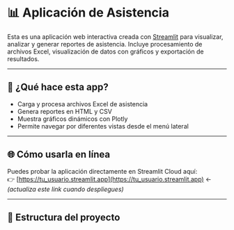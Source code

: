 # 📊 Aplicación de Asistencia

Esta es una aplicación web interactiva creada con [Streamlit](https://streamlit.io/) para visualizar, analizar y generar reportes de asistencia. Incluye procesamiento de archivos Excel, visualización de datos con gráficos y exportación de resultados.

---

## 🚀 ¿Qué hace esta app?

- Carga y procesa archivos Excel de asistencia
- Genera reportes en HTML y CSV
- Muestra gráficos dinámicos con Plotly
- Permite navegar por diferentes vistas desde el menú lateral

---

## 🌐 Cómo usarla en línea

Puedes probar la aplicación directamente en Streamlit Cloud aquí:  
👉 [https://tu_usuario.streamlit.app](https://tu_usuario.streamlit.app) ← *(actualiza este link cuando despliegues)*

---

## 📁 Estructura del proyecto

